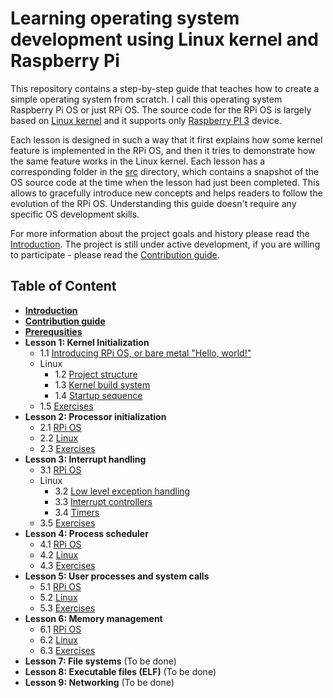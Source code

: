 # Learning operating system development using Linux kernel and Raspberry Pi

This repository contains a step-by-step guide that teaches how to create a simple operating system from scratch. I call this operating system Raspberry Pi OS or just RPi OS. The source code for the RPi OS is largely based on [Linux kernel](https://github.com/torvalds/linux) and it supports only [Raspberry PI 3](https://www.raspberrypi.org/products/raspberry-pi-3-model-b/) device. 

Each lesson is designed in such a way that it first explains how some kernel feature is implemented in the RPi OS, and then it tries to demonstrate how the same feature works in the Linux kernel. Each lesson has a corresponding folder in the [src](https://github.com/s-matyukevich/raspberry-pi-os/tree/master/src) directory, which contains a snapshot of the OS source code at the time when the lesson had just been completed. This allows to gracefully introduce new concepts and helps readers to follow the evolution of the RPi OS. Understanding this guide doesn't require any specific OS development skills.

For more information about the project goals and history please read the [Introduction](https://github.com/s-matyukevich/raspberry-pi-os/blob/master/docs/Introduction.md). The project is still under active development, if you are willing to participate - please read the [Contribution guide](https://github.com/s-matyukevich/raspberry-pi-os/blob/master/docs/Contributions.md).

## Table of Content

* **[Introduction](https://github.com/s-matyukevich/raspberry-pi-os/blob/master/docs/Introduction.md)**
* **[Contribution guide](https://github.com/s-matyukevich/raspberry-pi-os/blob/master/docs/Contributions.md)**
* **[Prerequsities](https://github.com/s-matyukevich/raspberry-pi-os/blob/master/docs/Prerequisites.md)**
* **Lesson 1: Kernel Initialization** 
  * 1.1 [Introducing RPi OS, or bare metal "Hello, world!"](https://github.com/s-matyukevich/raspberry-pi-os/blob/master/docs/lesson01/rpi-os.md)
  * Linux
    * 1.2 [Project structure](https://github.com/s-matyukevich/raspberry-pi-os/blob/master/docs/lesson01/project-structure.md)
    * 1.3 [Kernel build system](https://github.com/s-matyukevich/raspberry-pi-os/blob/master/docs/lesson01/build-system.md) 
    * 1.4 [Startup sequence](https://github.com/s-matyukevich/raspberry-pi-os/blob/master/docs/lesson01/kernel-startup.md)
  * 1.5 [Exercises](https://github.com/s-matyukevich/raspberry-pi-os/blob/master/docs/lesson01/exercises.md)
* **Lesson 2: Processor initialization**
  * 2.1 [RPi OS](https://github.com/s-matyukevich/raspberry-pi-os/blob/master/docs/lesson02/rpi-os.md)
  * 2.2 [Linux](https://github.com/s-matyukevich/raspberry-pi-os/blob/master/docs/lesson02/linux.md)
  * 2.3 [Exercises]()
* **Lesson 3: Interrupt handling**
  * 3.1 [RPi OS](https://github.com/s-matyukevich/raspberry-pi-os/blob/master/docs/lesson03/rpi-os.md)
  * Linux
    * 3.2 [Low level exception handling](https://github.com/s-matyukevich/raspberry-pi-os/blob/master/docs/lesson03/low_level-exception_handling.md) 
    * 3.3 [Interrupt controllers](https://github.com/s-matyukevich/raspberry-pi-os/blob/master/docs/lesson03/interrupt_controllers.md)
    * 3.4 [Timers](https://github.com/s-matyukevich/raspberry-pi-os/blob/master/docs/lesson03/timer.md)
  * 3.5 [Exercises]()
* **Lesson 4: Process scheduler**
  * 4.1 [RPi OS](https://github.com/s-matyukevich/raspberry-pi-os/blob/master/docs/lesson04/rpi-os.md) 
  * 4.2 [Linux]()
  * 4.3 [Exercises]()
* **Lesson 5: User processes and system calls** 
  * 5.1 [RPi OS]() 
  * 5.2 [Linux]()
  * 5.3 [Exercises]()
* **Lesson 6: Memory management**
  * 6.1 [RPi OS]() 
  * 6.2 [Linux]()
  * 6.3 [Exercises]()
* **Lesson 7: File systems** (To be done)
* **Lesson 8: Executable files (ELF)** (To be done)
* **Lesson 9: Networking** (To be done)

